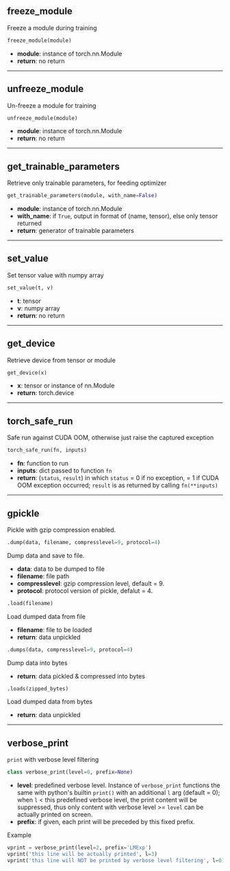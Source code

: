 ## freeze_module
Freeze a module during training
```python
freeze_module(module)
```
* **module**: instance of torch.nn.Module
* **return**: no return
_______________________________________________________________________
## unfreeze_module
Un-freeze a module for training
```python
unfreeze_module(module)
```
* **module**: instance of torch.nn.Module
* **return**: no return

_______________________________________________________________________
## get_trainable_parameters
Retrieve only trainable parameters, for feeding optimizer
```python
get_trainable_parameters(module, with_name=False)
```
* **module**: instance of torch.nn.Module
* **with_name**: if `True`, output in format of (name, tensor), else only tensor returned
* **return**: generator of trainable parameters
  
_______________________________________________________________________
## set_value
Set tensor value with numpy array
```python
set_value(t, v)
```
* **t**: tensor
* **v**: numpy array
* **return**: no return

_______________________________________________________________________
## get_device
Retrieve device from tensor or module
```python
get_device(x)
```
* **x**: tensor or instance of nn.Module
* **return**: torch.device

_______________________________________________________________________
## torch_safe_run
Safe run against CUDA OOM, otherwise just raise the captured exception
```python
torch_safe_run(fn, inputs)
```
* **fn**: function to run
* **inputs**: dict passed to function `fn`
* **return**: (`status`, `result`) in which `status` = 0 if no exception, = 1 if CUDA OOM exception occurred; `result` is as returned by calling `fn(**inputs)`
_______________________________________________________________________
## gpickle
Pickle with gzip compression enabled.
```python
.dump(data, filename, compresslevel=9, protocol=4)
```
Dump data and save to file.

* **data**: data to be dumped to file
* **filename**: file path
* **compresslevel**: gzip compression level, default = 9.
* **protocol**: protocol version of pickle, defalut = 4.

```python
.load(filename)
```
Load dumped data from file

* **filename**: file to be loaded
* **return**: data unpickled

```python
.dumps(data, compresslevel=9, protocol=4)
```  
Dump data into bytes

* **return**: data pickled & compressed into bytes

```python
.loads(zipped_bytes)
```
Load dumped data from bytes

* **return**: data unpickled

_______________________________________________________________________
## verbose_print
`print` with verbose level filtering
```python
class verbose_print(level=0, prefix=None)
```
* **level**: predefined verbose level. Instance of `verbose_print` functions the same with python's builtin `print()` with an additional `l` arg (default = 0); when `l` < this predefined verbose level, the print content will be suppressed, thus only content with verbose level >= `level` can be actually printed on screen.
* **prefix**: if given, each print will be preceded by this fixed prefix.

Example
```python
vprint = verbose_print(level=2, prefix='LMExp')
vprint('this line will be actually printed', l=3)
vprint('this line will NOT be printed by verbose level filtering', l=0)
```


